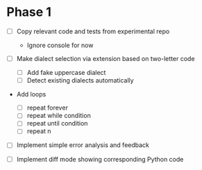 # Phase 1

- [ ] Copy relevant code and tests from experimental repo
  
  - Ignore console for now

- [ ] Make dialect selection via extension based on two-letter code

  - [ ] Add fake uppercase dialect
  - [ ] Detect existing dialects automatically

- Add loops

  - [ ] repeat forever
  - [ ] repeat while condition
  - [ ] repeat until condition
  - [ ] repeat n

- [ ] Implement simple error analysis and feedback

- [ ] Implement diff mode showing corresponding Python code